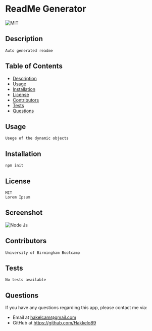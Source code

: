 # ReadMe Generator
  ![MIT](https://img.shields.io/badge/license-MIT-green)
  
  ## Description
    Auto generated readme
    
  ## Table of Contents
  - [Description](#Description)
  - [Usage](#Usage)
  - [Installation](#Installation)
  - [License](#License)
  - [Contributors](#Contributors)
  - [Tests](#Tests)
  - [Questions](#Questions)
  
  ## Usage
    Usege of the dynamic objects
    
  ## Installation
    npm init
  
  ## License
    MIT
    Lorem Ipsum
  
  ## Screenshot
   ![Node Js](https://nodejs.org/static/images/logo.svg)

  ## Contributors
    University of Birmingham Bootcamp
    
  ## Tests
    No tests available
    
  ## Questions
  If you have any questions regarding this app, please contact me via:
  - Email at hakelcam@gmail.com
  - GitHub at <https://github.com/Hakkelo89>